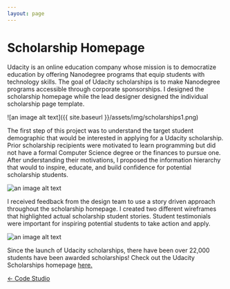 ```yaml
---
layout: page
---
```


# Scholarship Homepage

Udacity is an online education company whose mission is to democratize education by offering Nanodegree programs that equip students with technology skills. The goal of Udacity scholarships is to make Nanodegree programs accessible through corporate sponsorships. I designed the scholarship homepage while the lead designer designed the individual scholarship page template.

![an image alt text]({{ site.baseurl }}/assets/img/scholarships1.png)

The first step of this project was to understand the target student demographic that would be interested in applying for a Udacity scholarship. Prior scholarship recipients were motivated to learn programming but did not have a formal Computer Science degree or the finances to pursue one. After understanding their motivations, I proposed the information hierarchy that would to inspire, educate, and build confidence for potential scholarship students.

![an image alt text]({{base.siteurl}}/assets/img/scholarships2.png)

I received feedback from the design team to use a story driven approach throughout the scholarship homepage. I created two different wireframes that highlighted actual scholarship student stories. Student testimonials were important for inspiring potential students to take action and apply.

![an image alt text]({{base.siteurl}}/assets/img/scholarships3.png)

Since the launch of Udacity scholarships, there have been over 22,000 students have been awarded scholarships!
Check out the Udacity Scholarships homepage <a href="https://www.udacity.com/scholarships" target="_blank">here. </a>

<div class="center mt4">
  <a href="/projects/codestudio"> ← Code Studio </a>
</div>
